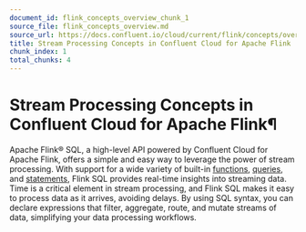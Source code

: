 ```yaml
---
document_id: flink_concepts_overview_chunk_1
source_file: flink_concepts_overview.md
source_url: https://docs.confluent.io/cloud/current/flink/concepts/overview.html
title: Stream Processing Concepts in Confluent Cloud for Apache Flink
chunk_index: 1
total_chunks: 4
---
```


# Stream Processing Concepts in Confluent Cloud for Apache Flink¶

Apache Flink® SQL, a high-level API powered by Confluent Cloud for Apache Flink, offers a simple and easy way to leverage the power of stream processing. With support for a wide variety of built-in [functions](../reference/functions/overview.html#flink-sql-functions-overview), [queries](../reference/queries/overview.html#flink-sql-queries), and [statements](statements.html#flink-sql-statements), Flink SQL provides real-time insights into streaming data. Time is a critical element in stream processing, and Flink SQL makes it easy to process data as it arrives, avoiding delays. By using SQL syntax, you can declare expressions that filter, aggregate, route, and mutate streams of data, simplifying your data processing workflows.
